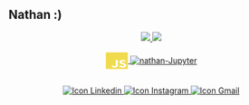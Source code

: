 ## Nathan :)

<div align = "center">
    <a href = "https://github.com/Nathan-Leocadio">
    <img height = "180em" src = "https://github-readme-stats.vercel.app/api?username=Nathan-Leocadio&show_icons=true&theme=radical&include_all_commits=true&count_private=true&hide=prs&locale=ptbr&border_radius=10&title_color=EC90EF&text_color=EFEFEF&icon_color=EBFC87"/>
    <img height = "180em" src = "https://github-readme-stats.vercel.app/api/top-langs/?username=Nathan-Leocadio&langs_count=10&layout=compact&langs_count=7&theme=radical&locale=pt-br&border_radius=12&title_color=EC90EF&text_color=EFEFEF"/>
</div>
 
<div align = "center">
  <div style = "display: inline_block"><br>
      <img align = "center" alt = "nathan-JS" height= "30" width= "40" src = "https://raw.githubusercontent.com/devicons/devicon/master/icons/javascript/javascript-plain.svg">
      <img align = "center" alt = "nathan-Jupyter" height= "30" width= "40" src = "https://cdn.jsdelivr.net/gh/devicons/devicon/icons/jupyter/jupyter-original.svg">
  </div>
</div>

##
 
<div align = "center"> 
    <a href = "https://br.linkedin.com/in/nathan-gald%C3%AAncio-36a643260/" target = "_blank"> <img src = "https://svgshare.com/i/g4G.svg" title = "Icon Linkedin"/> </a>
    <a href = "https://www.instagram.com/Nathan_Leoc/" target = "_blank"> <img src = "https://svgshare.com/i/g3s.svg" title = "Icon Instagram"/> </a>
    <a href = "mailto:nathanGleocadio@gmail.com" target = "_blank"> <img src = "https://svgshare.com/i/g3F.svg" title = "Icon Gmail"/> </a> 
</div>
